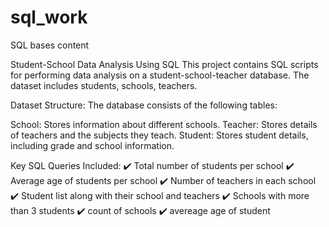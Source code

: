 # sql_work
SQL bases content 

Student-School Data Analysis Using SQL
This project contains SQL scripts for performing data analysis on a student-school-teacher database. The dataset includes students, schools, teachers.

Dataset Structure:
The database consists of the following tables:

School: Stores information about different schools.
Teacher: Stores details of teachers and the subjects they teach.
Student: Stores student details, including grade and school information.

Key SQL Queries Included:
✔️ Total number of students per school
✔️ Average age of students per school
✔️ Number of teachers in each school
✔️ Student list along with their school and teachers
✔️ Schools with more than 3 students
✔️ count of schools
✔️ avereage age of student


